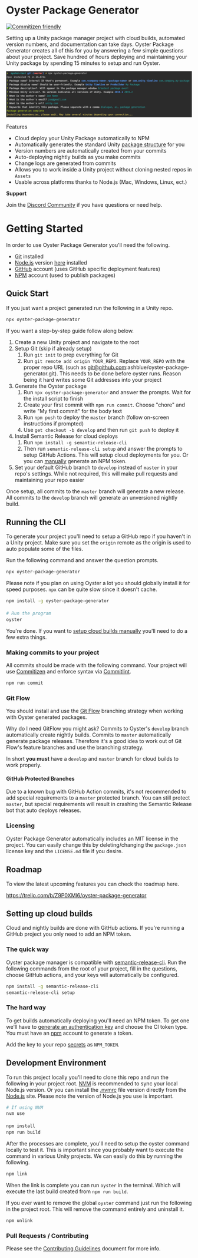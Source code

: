 # Oyster Package Generator

[![Commitizen friendly](https://img.shields.io/badge/commitizen-friendly-brightgreen.svg)](http://commitizen.github.io/cz-cli/)

Setting up a Unity package manager project with cloud builds, automated version numbers, and documentation can take days. Oyster Package Generator creates all of this for you by answering a few simple questions about your project. Save hundred of hours deploying and maintaining your Unity package by spending 15 minutes to setup and run Oyster.

![Oyster Package Generator CLI](src/images/cli-example.png)

Features

* Cloud deploy your Unity Package automatically to NPM
* Automatically generates the standard Unity [package structure](https://docs.unity3d.com/Manual/cus-layout.html) for you
* Version numbers are automatically created from your commits
* Auto-deploying nightly builds as you make commits
* Change logs are generated from commits
* Allows you to work inside a Unity project without cloning nested repos in `Assets`
* Usable across platforms thanks to Node.js (Mac, Windows, Linux, ect.)

**Support**

Join the [Discord Community](https://discord.gg/8QHFfzn) if you have questions or need help.

# Getting Started

In order to use Oyster Package Generator you'll need the following.

* [Git](https://git-scm.com/) installed
* [Node.js](https://nodejs.org/en/) version [here](.nvmrc) installed
* [GitHub](https://github.com/) account (uses GitHub specific deployment features)
* [NPM](https://www.npmjs.com/) account (used to publish packages)

## Quick Start

If you just want a project generated run the following in a Unity repo.

```bash
npx oyster-package-generator
```

If you want a step-by-step guide follow along below.

1. Create a new Unity project and navigate to the root
2. Setup Git (skip if already setup)
    1. Run `git init` to prep everything for Git
    2. Run `git remote add origin YOUR_REPO`. Replace `YOUR_REPO` with the proper repo URL (such as git@github.com:ashblue/oyster-package-generator.git). This needs to be done before oyster runs. Reason being it hard writes some Git addresses into your project
3. Generate the Oyster package
    1. Run `npx oyster-package-generator` and answer the prompts. Wait for the install script to finish
    2. Create your first commit with `npm run commit`. Choose "chore" and write "My first commit" for the body text
    3. Run `npm push` to deploy the `master` branch (follow on-screen instructions if prompted)
    4. Use `get checkout -b develop` and then run `git push` to deploy it
4. Install Semantic Release for cloud deploys
    1. Run `npm install -g semantic-release-cli`
    2. Then run `semantic-release-cli setup` and answer the prompts to setup GitHub Actions. This will setup cloud deployments for you. Or you can [manually](#the-hard-way) generate an NPM token.
5. Set your default GitHub branch to `develop` instead of `master` in your repo's settings. While not required, this will make pull requests and maintaining your repo easier

Once setup, all commits to the `master` branch will generate a new release. All commits to the `develop` branch will generate an unversioned nightly build.

## Running the CLI

To generate your project you'll need to setup a GitHub repo if you haven't in a Unity project. Make sure you set the `origin` remote as the origin is used to auto populate some of the files.

Run the following command and answer the question prompts.

```bash
npx oyster-package-generator
```

Please note if you plan on using Oyster a lot you should globally install it for speed purposes. `npx` can be quite slow since it doesn't cache.

```bash
npm install -g oyster-package-generator

# Run the program
oyster
```

You're done. If you want to [setup cloud builds manually](#setting-up-cloud-builds) you'll need to do a few extra things.

### Making commits to your project

All commits should be made with the following command. Your project will use [Commitizen](https://github.com/commitizen/cz-cli) and enforce syntax via [Commitlint](https://commitlint.js.org).

```bash
npm run commit
```

### Git Flow

You should install and use the [Git Flow](https://www.atlassian.com/git/tutorials/comparing-workflows/gitflow-workflow) branching strategy when working with Oyster generated packages. 

Why do I need GitFlow you might ask? Commits to Oyster's `develop` branch automatically create nightly builds. Commits to `master` automatically generate package releases. Therefore it's a good idea to work out of Git Flow's feature branches and use the branching strategy.

In short **you must** have a `develop` and `master` branch for cloud builds to work properly.

#### GitHub Protected Branches

Due to a known bug with GitHub Action commits, it's not recommended to add special requirements to a `master` protected branch. You can still protect `master`, but special requirements will result in crashing the Semantic Release bot that auto deploys releases.

### Licensing

Oyster Package Generator automatically includes an MIT license in the project. You can easily change this by deleting/changing the `package.json` license key and the `LICENSE.md` file if you desire.

## Roadmap

To view the latest upcoming features you can check the roadmap here.

https://trello.com/b/Z9P0XMl6/oyster-package-generator

## Setting up cloud builds

Cloud and nightly builds are done with GitHub actions. If you're running a GitHub project you only need to add an NPM token.

### The quick way

Oyster package manager is compatible with [semantic-release-cli](https://github.com/semantic-release/cli). Run the following commands from the root of your project, fill in the questions, choose GitHub actions, and your keys will automatically be configured.

```bash
npm install -g semantic-release-cli
semantic-release-cli setup
```

### The hard way

To get builds automatically deploying you'll need an NPM token. To get one we'll have to [generate an authentication key](https://docs.npmjs.com/creating-and-viewing-authentication-tokens) and choose the CI token type. You must have an [npm](https://www.npmjs.com) account to generate a token. 

Add the key to your repo [secrets](https://docs.github.com/en/actions/reference/encrypted-secrets#creating-encrypted-secrets-for-a-repository) as `NPM_TOKEN`.

## Development Environment

To run this project locally you'll need to clone this repo and run the following in your project root. [NVM](https://github.com/nvm-sh/nvm) is recommended to sync your local Node.js version. Or you can install the [.nvmrc](.nvmrc) file version directly from the [Node.js](https://nodejs.org/) site. Please note the version of Node.js you use is important.

```bash
# If using NVM
nvm use

npm install
npm run build
```

After the processes are complete, you'll need to setup the oyster command locally to test it. This is important since you probably want to execute the command in various Unity projects. We can easily do this by running the following.

```bash
npm link
```

When the link is complete you can run `oyster` in the terminal. Which will execute the last build created from `npm run build`.

If you ever want to remove the global `oyster` command just run the following in the project root. This will remove the command entirely and uninstall it.

```bash
npm unlink
```

### Pull Requests / Contributing

Please see the [Contributing Guidelines](CONTRIBUTING.md) document for more info.


